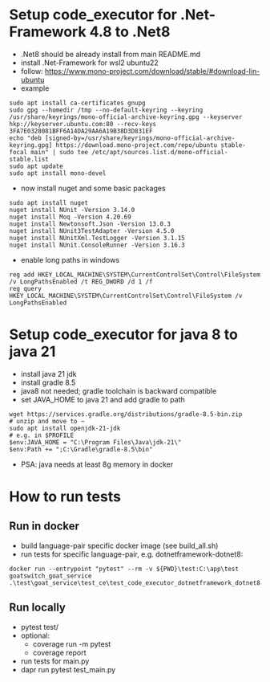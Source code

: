 # Setup code_executor for .Net-Framework 4.8 to .Net8

- .Net8 should be already install from main README.md
- install .Net-Framework for wsl2 ubuntu22
- follow: https://www.mono-project.com/download/stable/#download-lin-ubuntu
- example

```
sudo apt install ca-certificates gnupg
sudo gpg --homedir /tmp --no-default-keyring --keyring /usr/share/keyrings/mono-official-archive-keyring.gpg --keyserver hkp://keyserver.ubuntu.com:80 --recv-keys 3FA7E0328081BFF6A14DA29AA6A19B38D3D831EF
echo "deb [signed-by=/usr/share/keyrings/mono-official-archive-keyring.gpg] https://download.mono-project.com/repo/ubuntu stable-focal main" | sudo tee /etc/apt/sources.list.d/mono-official-stable.list
sudo apt update
sudo apt install mono-devel
```

- now install nuget and some basic packages

```
sudo apt install nuget
nuget install NUnit -Version 3.14.0
nuget install Moq -Version 4.20.69
nuget install Newtonsoft.Json -Version 13.0.3
nuget install NUnit3TestAdapter -Version 4.5.0
nuget install NUnitXml.TestLogger -Version 3.1.15
nuget install NUnit.ConsoleRunner -Version 3.16.3
```

- enable long paths in windows

```
reg add HKEY_LOCAL_MACHINE\SYSTEM\CurrentControlSet\Control\FileSystem /v LongPathsEnabled /t REG_DWORD /d 1 /f
reg query HKEY_LOCAL_MACHINE\SYSTEM\CurrentControlSet\Control\FileSystem /v LongPathsEnabled
```

# Setup code_executor for java 8 to java 21

- install java 21 jdk
- install gradle 8.5
- java8 not needed; gradle toolchain is backward compatible
- set JAVA_HOME to java 21 and add gradle to path

```
wget https://services.gradle.org/distributions/gradle-8.5-bin.zip
# unzip and move to ~
sudo apt install openjdk-21-jdk
# e.g. in $PROFILE
$env:JAVA_HOME = "C:\Program Files\Java\jdk-21\"
$env:Path += ";C:\Gradle\gradle-8.5\bin"
```

- PSA: java needs at least 8g memory in docker

# How to run tests

## Run in docker

- build language-pair specific docker image (see build_all.sh)
- run tests for specific language-pair, e.g. dotnetframework-dotnet8:

```
docker run --entrypoint "pytest" --rm -v ${PWD}\test:C:\app\test goatswitch_goat_service .\test\goat_service\test_ce\test_code_executor_dotnetframework_dotnet8.py
```

## Run locally

- pytest test/
- optional:
  - coverage run -m pytest
  - coverage report
- run tests for main.py
- dapr run pytest test_main.py
